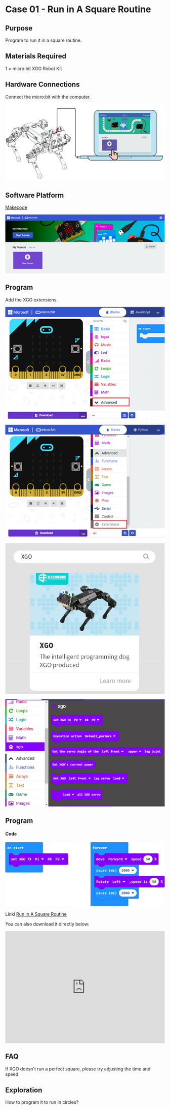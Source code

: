 # Case 01 - Run in A Square Routine



## Purpose

Program to run it in a square routine. 



## Materials Required

1 × micro:bit XGO Robot Kit



## Hardware Connections

Connect the micro:bit with the computer. 

![](./images/microbit-xgo-robot-kit-22.png)



## Software Platform

[Makecode](https://makecode.microbit.org/#)

![](./images/microbit-xgo-robot-kit-10.png)



## Program



Add the XGO extensions. 

![](./images/microbit-xgo-robot-kit-11.png)

![](./images/microbit-xgo-robot-kit-12.png)

![](./images/microbit-xgo-robot-kit-13.png)

![](./images/microbit-xgo-robot-kit-14.png)



## Program

#### Code



![](./images/microbit-xgot-robot-kit-case01-out-of-the-square-01.png)



Linkl [Run in A Square Routine](https://makecode.microbit.org/_CzaFWyEbeh6y)

You can also download it directly below:

<div style="position:relative;height:0;padding-bottom:70%;overflow:hidden;"><iframe style="position:absolute;top:0;left:0;width:100%;height:100%;" src="https://makecode.microbit.org/#pub:_CzaFWyEbeh6y" frameborder="0" sandbox="allow-popups allow-forms allow-scripts allow-same-origin"></iframe></div> 



## FAQ

If XGO doesn't run a perfect square, please try adjusting the time and speed. 



## Exploration

How to program it to run in circles?
